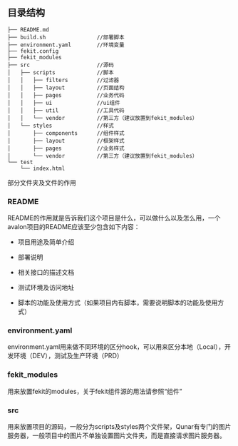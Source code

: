 ## 目录结构

```
├── README.md               
├── build.sh                //部署脚本
├── environment.yaml        //环境变量
├── fekit.config            
├── fekit_modules
├── src                     //源码
│   ├── scripts             //脚本
│   │   ├── filters         //过滤器
│   │   ├── layout          //页面结构
│   │   ├── pages           //业务代码
│   │   ├── ui              //ui组件
│   │   ├── util            //工具代码
│   │   └── vendor          //第三方（建议放置到fekit_modules）
│   └── styles              //样式
│       ├── components      //组件样式
│       ├── layout          //框架样式
│       ├── pages           //业务样式
│       └── vendor          //第三方（建议放置到fekit_modules）
└── test
    └── index.html
```

部分文件夹及文件的作用

### README

README的作用就是告诉我们这个项目是什么，可以做什么以及怎么用，一个avalon项目的README应该至少包含如下内容：

+ 项目用途及简单介绍

+ 部署说明

+ 相关接口的描述文档

+ 测试环境及访问地址

+ 脚本的功能及使用方式（如果项目内有脚本，需要说明脚本的功能及使用方式）

### environment.yaml

environment.yaml用来做不同环境的区分hook，可以用来区分本地（Local），开发环境（DEV），测试及生产环境（PRD）

### fekit_modules

用来放置fekit的modules，关于fekit组件源的用法请参照“组件”

### src

用来放置项目的源码，一般分为scripts及styles两个文件架，Qunar有专门的图片服务器，一般项目中的图片不单独设置图片文件夹，而是直接请求图片服务器。